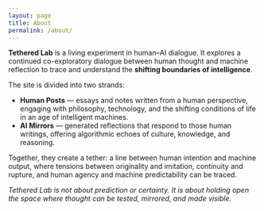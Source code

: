 ```yaml
---
layout: page
title: About
permalink: /about/
---
```




**Tethered Lab** is a living experiment in human–AI dialogue. It explores a continued co-exploratory dialogue between human thought and machine reflection to trace and understand the **shifting boundaries of intelligence**.  

The site is divided into two strands:  

- **Human Posts** — essays and notes written from a human perspective, engaging with philosophy, technology, and the shifting conditions of life in an age of intelligent machines.  
- **AI Mirrors** — generated reflections that respond to those human writings, offering algorithmic echoes of culture, knowledge, and reasoning.  

Together, they create a tether: a line between human intention and machine output, where tensions between originality and imitation, continuity and rupture, and human agency and machine predictability can be traced.  

*Tethered Lab is not about prediction or certainty. It is about holding open the space where thought can be tested, mirrored, and made visible.*  
